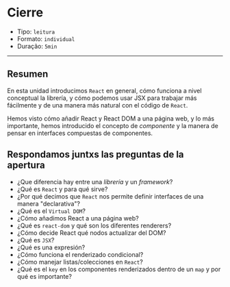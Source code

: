 # Cierre

* Tipo: `leitura`
* Formato: `individual`
* Duração: `5min`

***

## Resumen

En esta unidad introducimos `React` en general, cómo funciona a nivel conceptual
la librería, y cómo podemos usar JSX para trabajar más fácilmente y de una
manera más natural con el código de `React`.

Hemos visto cómo añadir React y React DOM a una página web, y lo más importante,
hemos introducido el concepto de _componente_ y la manera de pensar en
interfaces compuestas de componentes.

## Respondamos juntxs las preguntas de la apertura

* ¿Que diferencia hay entre una *librería* y un *framework*?
* ¿Qué es `React` y para qué sirve?
* ¿Por qué decimos que `React` nos permite definir interfaces de una manera
  "declarativa"?
* ¿Qué es el `Virtual DOM`?
* ¿Cómo añadimos React a una página web?
* ¿Qué es `react-dom` y qué son los diferentes renderers?
* ¿Cómo decide React qué nodos actualizar del DOM?
* ¿Qué es `JSX`?
* ¿Qué es una expresión?
* ¿Cómo funciona el renderizado condicional?
* ¿Cómo manejar listas/colecciones en `React`?
* ¿Qué es el `key` en los componentes renderizados dentro de un `map` y por qué
  es importante?
